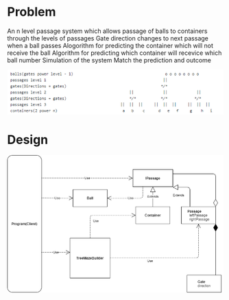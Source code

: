 # Problem

An n level passage system which allows passage of balls to containers through the levels of passages
Gate direction changes to next passage when a ball passes
Alogorithm for predicting the container which will not receive the ball
Algorithm for predicting which container will recevice which ball number
Simulation of the system
Match the prediction and outcome

![](BallMazeMultiGates/ballMazeProblem.png)


# Design

![](BallMazeMultiGates/BallMazeApproachDesign.png)


